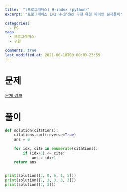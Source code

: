 ```yaml
---
title:  "[프로그래머스] H-index (python)"
excerpt: "프로그래머스 Lv2 H-index 구현 유형 파이썬 문제풀이"

categories:
  - PS
tags:
  - 프로그래머스
  - 구현

comments: true
last_modified_at: 2021-06-18T00:00:00-23:59
---
```


# 문제

[문제 링크](https://programmers.co.kr/learn/courses/30/lessons/42747)



# 풀이

```python
def solution(citations):
    citations.sort(reverse=True)
    ans = 0

    for idx, cite in enumerate(citations):
        if (idx+1) <= cite:
            ans = idx+1
    return ans


print(solution([3, 0, 6, 1, 5]))
print(solution([7, 3, 3, 3, 3]))
print(solution([7, 3]))
```

